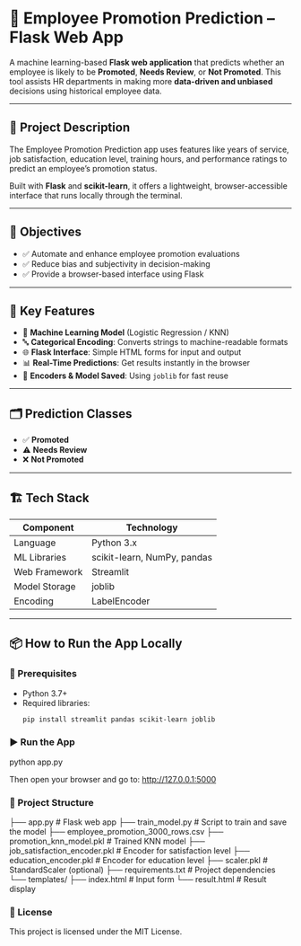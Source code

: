 # 🚀 Employee Promotion Prediction – Flask Web App

A machine learning-based **Flask web application** that predicts whether an employee is likely to be **Promoted**, **Needs Review**, or **Not Promoted**. This tool assists HR departments in making more **data-driven and unbiased** decisions using historical employee data.

---

## 📄 Project Description

The Employee Promotion Prediction app uses features like years of service, job satisfaction, education level, training hours, and performance ratings to predict an employee’s promotion status.

Built with **Flask** and **scikit-learn**, it offers a lightweight, browser-accessible interface that runs locally through the terminal.

---

## 🎯 Objectives

- ✅ Automate and enhance employee promotion evaluations
- ✅ Reduce bias and subjectivity in decision-making
- ✅ Provide a browser-based interface using Flask

---

## 🧠 Key Features

- 🤖 **Machine Learning Model** (Logistic Regression / KNN)
- 🔤 **Categorical Encoding**: Converts strings to machine-readable formats
- 🌐 **Flask Interface**: Simple HTML forms for input and output
- 📊 **Real-Time Predictions**: Get results instantly in the browser
- 💾 **Encoders & Model Saved**: Using `joblib` for fast reuse


---

## 🗂️ Prediction Classes

- ✅ **Promoted**
- ⚠️ **Needs Review**
- ❌ **Not Promoted**

---

## 🏗️ Tech Stack

| Component     | Technology           |
|---------------|----------------------|
| Language       | Python 3.x           |
| ML Libraries   | scikit-learn, NumPy, pandas |
| Web Framework  | Streamlit            |
| Model Storage  | joblib               |
| Encoding       | LabelEncoder         |

---

## 📦 How to Run the App Locally

### 🔧 Prerequisites

- Python 3.7+
- Required libraries:  
  ```bash
  pip install streamlit pandas scikit-learn joblib

### ▶️ Run the App

python app.py

Then open your browser and go to:
 http://127.0.0.1:5000

### 📁 Project Structure
├── app.py                        # Flask web app
├── train_model.py                # Script to train and save the model
├── employee_promotion_3000_rows.csv
├── promotion_knn_model.pkl       # Trained KNN model
├── job_satisfaction_encoder.pkl  # Encoder for satisfaction level
├── education_encoder.pkl         # Encoder for education level
├── scaler.pkl                    # StandardScaler (optional)
├── requirements.txt              # Project dependencies
└── templates/
    ├── index.html                # Input form
    └── result.html               # Result display

### 📄 License
This project is licensed under the MIT License.

